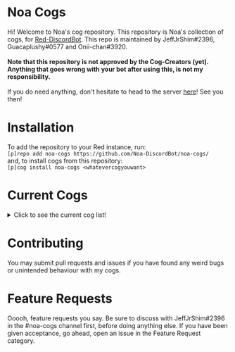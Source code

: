 # Noa Cogs <br>
Hi! Welcome to Noa's cog repository. This repository is Noa's collection of cogs, for [Red-DiscordBot](https://github.com/Cog-Creators/Red-DiscordBot). This repo is maintained by JeffJrShim#2396, Guacaplushy#0577 and Onii-chan#3920. <br><br>
**Note that this repository is not approved by the Cog-Creators (yet). Anything that goes wrong with your bot after using this, is not my responsibility.** <br><br>
If you do need anything, don't hesitate to head to the server [here](https://discord.gg/RSAetqdhRU)! See you then!
# Installation <br>
To add the repository to your Red instance, run: <br>
`[p]repo add noa-cogs https://github.com/Noa-DiscordBot/noa-cogs/`<br>
and, to install cogs from this repository: <br>
`[p]cog install noa-cogs <whatevercogyouwant>`<br>
# Current Cogs <br>
<details>
<summary>Click to see the current cog list!</summary>
<br>
|     Cogs list    | Description                                                                                               | Version |           Authors          | Stable? | Hidden? |
|:----------------:|-----------------------------------------------------------------------------------------------------------|:-------:|:--------------------------:|:-------:|:-------:|
|     BreadFact    | Sends a random breadfact                                                                                  |  0.1.0  | JeffJrShim, Peakyyyyy#6142 |    ❌    |    ❌    |
|      FakeMod     | Fake moderation events, for staff to play around with                                                     |  1.0.0  |   JeffJrShim, Guacaplushy  |    ✅    |    ❌    |
| LeaveOnBlacklist | The bot will leave the server if the server owner is blacklisted The cog must be loaded for this to work. |  1.0.0  |   JeffJrShim, Guacaplushy  |    ✅    |    ✅    |
|  OwnerManagement | Manage bot owners, easily. Please read the big install message provided when installing this cog.         |  1.0.0  |         JeffJrShim         |    ✅    |    ❌    |
|     RandomNoa    | Fetch an official Noa Fukushima card, from the D4DJ Groovy Mix game.                                      |  1.0.0  |    JeffJrShim, Onii-chan   |    ✅    |    ❌    |
</details>

# Contributing <br>
You may submit pull requests and issues if you have found any weird bugs or unintended behaviour with my cogs. <br>
# Feature Requests <br>
Ooooh, feature requests you say. Be sure to discuss with JeffJrShim#2396 in the #noa-cogs channel first, before doing anything else. If you have been given acceptance, go ahead, open an issue in the Feature Request category. 
